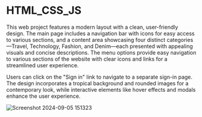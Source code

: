 # HTML_CSS_JS


This web project features a modern layout with a clean, user-friendly design. The main page includes a navigation bar with icons for easy access to various sections, and a content area showcasing four distinct categories—Travel, Technology, Fashion, and Denim—each presented with appealing visuals and concise descriptions. The menu options provide easy navigation to various sections of the website with clear icons and links for a streamlined user experience.

Users can click on the "Sign in" link to navigate to a separate sign-in page. The design incorporates a tropical background and rounded images for a contemporary look, while interactive elements like hover effects and modals enhance the user experience.

![Screenshot 2024-09-05 151323](https://github.com/user-attachments/assets/c8c84581-780f-48a5-8cbc-c48ff072227d)
